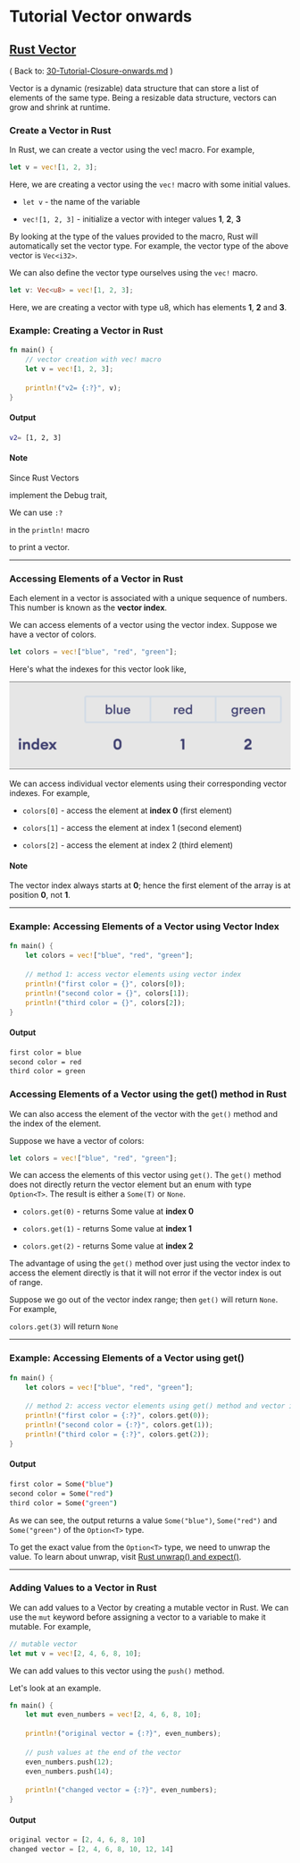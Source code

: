 # Tutorial Vector onwards

## [Rust Vector](https://www.programiz.com/rust/vector)

( Back to: [30-Tutorial-Closure-onwards.md](/documentation/30-Tutorial-Closure-onwards.md) )

Vector is a dynamic (resizable) data structure that can store a list of elements of the same type. Being a resizable data structure, vectors can grow and shrink at runtime.

### Create a Vector in Rust

In Rust, we can create a vector using the vec! macro. For example,

```rust
let v = vec![1, 2, 3];
```

Here, we are creating a vector using the `vec!` macro with some initial values.

- `let v` - the name of the variable

- `vec![1, 2, 3]` - initialize a vector with integer values **1**, **2**, **3**

By looking at the type of the values provided to the macro, Rust will automatically set the vector type. For example, the vector type of the above vector is `Vec<i32>`.

We can also define the vector type ourselves using the `vec!` macro.

```rust
let v: Vec<u8> = vec![1, 2, 3];
```

Here, we are creating a vector with type u8, which has elements **1**, **2** and **3**.

### Example: Creating a Vector in Rust

```rust
fn main() {    
    // vector creation with vec! macro
    let v = vec![1, 2, 3];
    
    println!("v2= {:?}", v);
}
```

#### Output

```bash
v2= [1, 2, 3]
```

#### Note

Since Rust Vectors 

implement the Debug trait, 

We can use `:?` 

in the `println!` macro 

to print a vector.

____

### Accessing Elements of a Vector in Rust

Each element in a vector is associated with a unique sequence of numbers. This number is known as the **vector index**.

We can access elements of a vector using the vector index. Suppose we have a vector of colors.

```rust
let colors = vec!["blue", "red", "green"];
```

Here's what the indexes for this vector look like,

![vectorIndex.png](/static/images/vectorIndex.png)

We can access individual vector elements using their corresponding vector indexes. For example,

- `colors[0]` - access the element at **index 0** (first element)

- `colors[1]` - access the element at index 1 (second element)

- `colors[2]` - access the element at index 2 (third element)

#### Note

The vector index always starts at **0**; hence the first element of the array is at position **0**, not **1**.

____

### Example: Accessing Elements of a Vector using Vector Index

```rust
fn main() {
    let colors = vec!["blue", "red", "green"];
    
    // method 1: access vector elements using vector index
    println!("first color = {}", colors[0]);
    println!("second color = {}", colors[1]);
    println!("third color = {}", colors[2]);
}
```

#### Output

```bash
first color = blue
second color = red
third color = green
```

### Accessing Elements of a Vector using the get() method in Rust

We can also access the element of the vector with the `get()` method and the index of the element.

Suppose we have a vector of colors:

```rust
let colors = vec!["blue", "red", "green"];
```

We can access the elements of this vector using `get()`. The `get()` method does not directly return the vector element but an enum with type `Option<T>`. The result is either a `Some(T)` or `None`.


- `colors.get(0)` - returns Some value at **index 0**

- `colors.get(1)` - returns Some value at **index 1**

- `colors.get(2)` - returns Some value at **index 2**

The advantage of using the `get()` method over just using the vector index to access the element directly is that it will not error if the vector index is out of range.

Suppose we go out of the vector index range; then `get()` will return `None`. For example,

`colors.get(3)` will return `None`

____

### Example: Accessing Elements of a Vector using get()

```rust
fn main() {
    let colors = vec!["blue", "red", "green"];
    
    // method 2: access vector elements using get() method and vector index
    println!("first color = {:?}", colors.get(0));
    println!("second color = {:?}", colors.get(1));
    println!("third color = {:?}", colors.get(2));
}
```

#### Output

```bash
first color = Some("blue")
second color = Some("red")
third color = Some("green")
```

As we can see, the output returns a value `Some("blue")`, `Some("red")` and `Some("green")` of the `Option<T>` type.

To get the exact value from the `Option<T>` type, we need to unwrap the value. To learn about unwrap, visit [Rust unwrap() and expect()](https://www.programiz.com/rust/unwrap-and-expect).

____

### Adding Values to a Vector in Rust

We can add values to a Vector by creating a mutable vector in Rust. We can use the `mut` keyword before assigning a vector to a variable to make it mutable. For example,

```rust
// mutable vector
let mut v = vec![2, 4, 6, 8, 10];
```

We can add values to this vector using the `push()` method.

Let's look at an example.

```rust
fn main() {
    let mut even_numbers = vec![2, 4, 6, 8, 10];
    
    println!("original vector = {:?}", even_numbers);
    
    // push values at the end of the vector
    even_numbers.push(12);
    even_numbers.push(14);
    
    println!("changed vector = {:?}", even_numbers);
}
```

#### Output

```rust
original vector = [2, 4, 6, 8, 10]
changed vector = [2, 4, 6, 8, 10, 12, 14]
```
